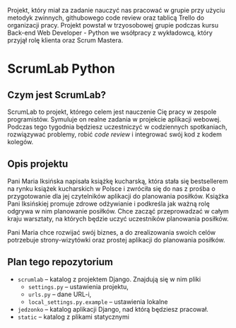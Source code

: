 Projekt, który miał za zadanie nauczyć nas pracować w grupie przy użyciu metodyk zwinnych, githubowego code review oraz tablicą Trello do organizacji pracy. Projekt powstał w trzyosobowej grupie podczas kursu Back-end Web Developer - Python we wsółpracy z wykładowcą, który przyjął rolę klienta oraz Scrum Mastera.

# ScrumLab Python

## Czym jest ScrumLab?

ScrumLab to projekt, którego celem jest nauczenie Cię pracy w zespole programistów. Symuluje on realne zadania
w projekcie aplikacji webowej. Podczas tego tygodnia będziesz uczestniczyć w codziennych spotkaniach, rozwiązywać 
problemy, robić *code review* i integrować swój kod z kodem kolegów.

## Opis projektu

Pani Maria Iksińska napisała książkę kucharską, która stała się bestsellerem na rynku książek kucharskich w Polsce i zwróciła się do nas z prośba o przygotowanie dla jej czytelników aplikacji do planowania posiłków. Książka Pani Iksińskiej promuje zdrowe odżywianie i podkreśla jak ważną rolę odgrywa w nim planowanie posiłków. Chce zacząć przeprowadzać w całym kraju warsztaty, na których będzie uczyć uczestników planowania posiłków.

Pani Maria chce rozwijać swój biznes, a do zrealizowania swoich celów potrzebuje strony-wizytówki oraz prostej aplikacji do planowania posiłków.


## Plan tego repozytorium

* `scrumlab` – katalog z projektem Django. Znajdują się w nim pliki 
  - `settings.py` – ustawienia projektu,
  - `urls.py` – dane URL-i,
  - `local_settings.py.example` – ustawienia lokalne
* `jedzonko` – katalog aplikacji Django, nad którą będziesz pracował.
* `static` – katalog z plikami statycznymi
